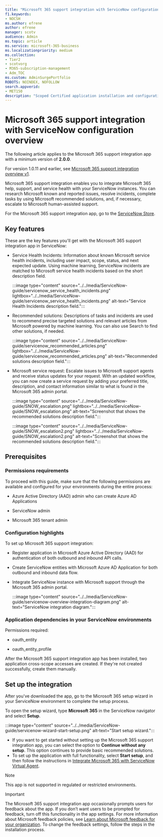 ```yaml
---
title: "Microsoft 365 support integration with ServiceNow configuration overview"
f1.keywords:
- NOCSH
ms.author: efrene
author: efrene
manager: scotv
audience: Admin
ms.topic: article
ms.service: microsoft-365-business
ms.localizationpriority: medium
ms.collection:
- Tier2
- scotvorg
- M365-subscription-management
- Adm_TOC
ms.custom: AdminSurgePortfolio
ROBOTS: NOINDEX, NOFOLLOW
search.appverid:
- MET150
description: "Scoped Certified application installation and configuration guide for ServiceNow."
---
```


# Microsoft 365 support integration with ServiceNow configuration overview

The following article applies to the Microsoft 365 support integration app with a minimum version of **2.0.0**.

For version 1.0.11 and earlier, see [Microsoft 365 support integration overview v1](../manage/servicenow-overview-v1.md).

Microsoft 365 support integration enables you to integrate Microsoft 365 help, support, and service health with your ServiceNow instances. You can research Microsoft known and reported issues, resolve incidents, complete tasks by using Microsoft recommended solutions, and, if necessary, escalate to Microsoft human-assisted support.

For the Microsoft 365 support integration app, go to the [ServiceNow Store](https://store.servicenow.com/sn_appstore_store.do#!/store/application/6d05c93f1b7784507ddd4227cc4bcb9f).

## Key features

These are the key features you'll get with the Microsoft 365 support integration app in ServiceNow:

- Service Health Incidents: Information about known Microsoft service health incidents, including user impact, scope, status, and next expected update. Using machine learning, ServiceNow incidents are matched to Microsoft service health incidents based on the short description field.

    :::image type="content" source="../../media/ServiceNow-guide/servicenow_service_health_incidents.png" lightbox="../../media/ServiceNow-guide/servicenow_service_health_incidents.png" alt-text="Service Health Incidents description field.":::

- Recommended solutions: Descriptions of tasks and incidents are used to recommend precise targeted solutions and relevant articles from Microsoft powered by machine learning. You can also use Search to find other solutions, if needed.

    :::image type="content" source="../../media/ServiceNow-guide/servicenow_recommended_articles.png" lightbox="../../media/ServiceNow-guide/servicenow_recommended_articles.png" alt-text="Recommended solutions description field.":::

- Microsoft service request: Escalate issues to Microsoft support agents and receive status updates for your request. With an updated workflow, you can now create a service request by adding your preferred title, description, and contact information similar to what is found in the Microsoft 365 admin portal.

    :::image type="content" source="../../media/ServiceNow-guide/SNOW_escalation.png" lightbox="../../media/ServiceNow-guide/SNOW_escalation.png" alt-text="Screenshot that shows the recommended solutions description field.":::

    :::image type="content" source="../../media/ServiceNow-guide/SNOW_escalation2.png" lightbox="../../media/ServiceNow-guide/SNOW_escalation2.png" alt-text="Screenshot that shows the recommended solutions description field.":::

## Prerequisites

### Permissions requirements

To proceed with this guide, make sure that the following permissions are available and configured for your environments during the entire process:

- Azure Active Directory (AAD) admin who can create Azure AD Applications

- ServiceNow admin

- Microsoft 365 tenant admin

### Configuration highlights

To set up Microsoft 365 support integration:

- Register application in Microsoft Azure Active Directory (AAD) for authentication of both outbound and inbound API calls.

- Create ServiceNow entities with Microsoft Azure AD Application for both outbound and inbound data flow.

- Integrate ServiceNow instance with Microsoft support through the Microsoft 365 admin portal.

    :::image type="content" source="../../media/ServiceNow-guide/servicenow-overview-integration-diagram.png" alt-text="ServiceNow integration diagram.":::

### Application dependencies in your ServiceNow environments

Permissions required:

- oauth\_entity

- oauth\_entity\_profile

After the Microsoft 365 support integration app has been installed, two application cross-scope accesses are created. If they're not created successfully, create them manually.

## Set up the integration

After you've downloaded the app, go to the Microsoft 365 setup wizard in your ServiceNow environment to complete the setup process.

To open the setup wizard, type **Microsoft 365** in the ServiceNow navigator and select **Setup**. 

:::image type="content" source="../../media/ServiceNow-guide/servicenow-wizard-start-setup.png" alt-text="Start setup wizard.":::

- If you want to get started without setting up the Microsoft 365 support integration app, you can select the option to **Continue without any setup**. This option continues to provide basic recommended solutions.
- To set up the application with full functionality, select **Start setup**, and then follow the instructions in [Integrate Microsoft 365 with ServiceNow Virtual Agent](../manage/servicenow-virtual-agent-integration.md).

> [!NOTE]
> This app is not supported in regulated or restricted environments.

> [!IMPORTANT]
> The Microsoft 365 support integration app occasionally prompts users for feedback about the app. If you don’t want users to be prompted for feedback, turn off this functionality in the app settings. For more information about Microsoft feedback policies, see [Learn about Microsoft feedback for your organization](../misc/feedback-user-control.md). To change the feedback settings, follow the steps in the installation process.

